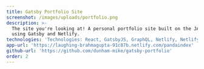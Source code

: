 ```yaml
---
title: Gatsby Portfolio Site
screenshot: /images/uploads/portfolio.png
description: >-
  The site you're looking at! A personal portfolio site built on the JAMStack
  using Gatsby and Netlify.
technologies: 'Technologies: React, GatsbyJS, GraphQL, Netlify, NetlifyCMS, Bulma'
app-url: 'https://laughing-brahmagupta-91c87b.netlify.com/pandaindex'
github-url: 'https://github.com/dunham-mike/gatsby-portfolio'
order: 2
---
```

